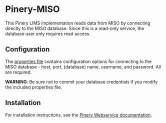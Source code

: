 # Pinery-MISO

This Pinery LIMS implementation reads data from MISO by connecting directly to the MISO database.
Since this is a read-only service, the database user only requires read access.

## Configuration

The [properties file](src/main/resources/miso.properties) contains configuration options for
connecting to the MISO database - host, port, (database) name, username, and password. All are
required.

**WARNING**: Be sure not to commit your database credentials if you modify the included properties
file.

## Installation

For installation instructions, see the [Pinery Webservice documentation](../pinery-ws/README.md).
